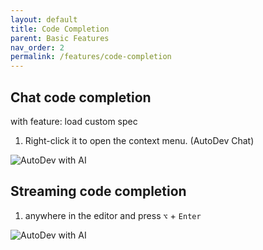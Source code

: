 ```yaml
---
layout: default
title: Code Completion
parent: Basic Features
nav_order: 2
permalink: /features/code-completion
---
```


## Chat code completion

with feature: load custom spec 

1. Right-click it to open the context menu. (AutoDev Chat)

![AutoDev with AI](https://unitmesh.cc/auto-dev/chat-code-completion.png)

## Streaming code completion

1. anywhere in the editor and press `⌥` + `Enter`

![AutoDev with AI](https://unitmesh.cc/auto-dev/stream-code-completion.png)


